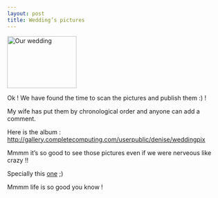 ```yaml
---
layout: post
title: Wedding’s pictures
---
```


<a href="http://gallery.completecomputing.com/d/64243-2/2005-08-14+00-27-31.JPG"><img title="Our wedding" src="http://gallery.completecomputing.com/d/64243-2/2005-08-14+00-27-31.JPG" alt="Our wedding" width="160" height="120" /></a>

Ok ! We have found the time to scan the pictures and publish them :) !

My wife has put them by chronological order and anyone can add a comment.

Here is the album : <a href="http://gallery.completecomputing.com/userpublic/denise/weddingpix">http://gallery.completecomputing.com/userpublic/denise/weddingpix</a>

Mmmm it’s so good to see those pictures even if we were nerveous like crazy !!

Specially this <a href="http://web.archive.org/web/20060219145317/http://gallery.completecomputing.com/userpublic/denise/weddingpix/2005-08-14+00-27-31.JPG.html">one</a> ;)

Mmmm life is so good you know !